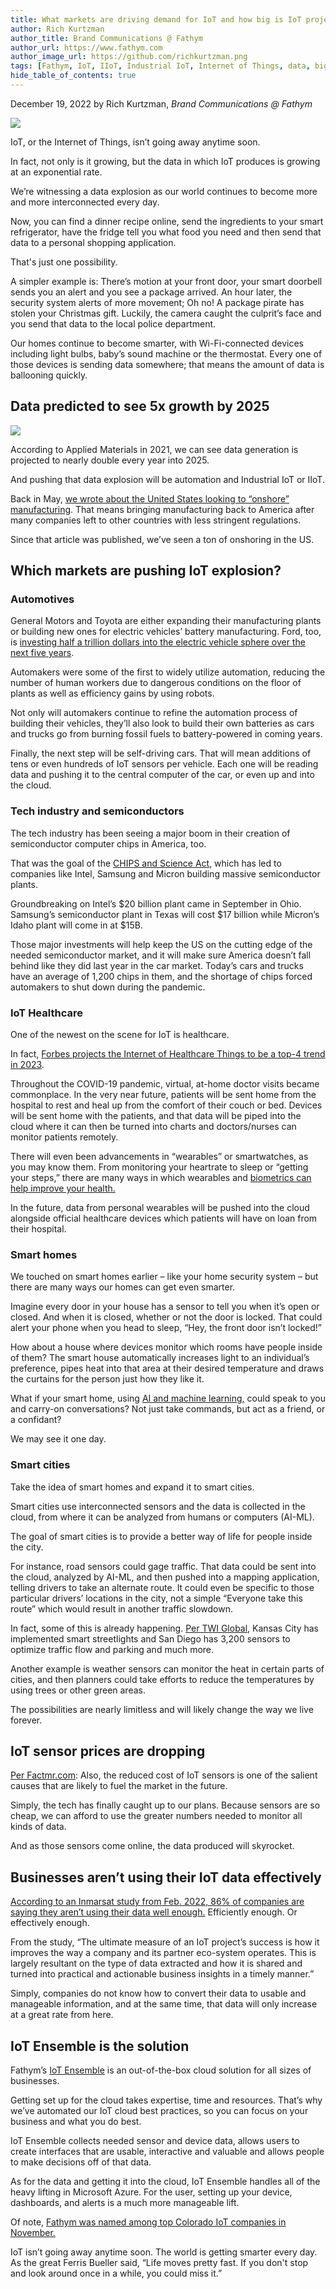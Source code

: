 ```yaml
---
title: What markets are driving demand for IoT and how big is IoT projected to get? 
author: Rich Kurtzman
author_title: Brand Communications @ Fathym
author_url: https://www.fathym.com
author_image_url: https://github.com/richkurtzman.png
tags: [Fathym, IoT, IIoT, Industrial IoT, Internet of Things, data, big data, smart cities, smart homes, wearables, Applied Materials, Internet of Healthcare Things, healthcare, semiconductors, manufacturing]
hide_table_of_contents: true
---
```


December 19, 2022 by Rich Kurtzman, _Brand Communications @ Fathym_

![](https://www.fathym.com/img/smartcitywifi.jpg) 

IoT, or the Internet of Things, isn’t going away anytime soon.  

In fact, not only is it growing, but the data in which IoT produces is growing at an exponential rate.  

We’re witnessing a data explosion as our world continues to become more and more interconnected every day.  

Now, you can find a dinner recipe online, send the ingredients to your smart refrigerator, have the fridge tell you what food you need and then send that data to a personal shopping application.  

That's just one possibility.  

A simpler example is: There’s motion at your front door, your smart doorbell sends you an alert and you see a package arrived. An hour later, the security system alerts of more movement; Oh no! A package pirate has stolen your Christmas gift. Luckily, the camera caught the culprit’s face and you send that data to the local police department.  

Our homes continue to become smarter, with Wi-Fi-connected devices including light bulbs, baby’s sound machine or the thermostat. Every one of those devices is sending data somewhere; that means the amount of data is ballooning quickly.  

## Data predicted to see 5x growth by 2025 

![](https://www.fathym.com/img/iiotgrowthprojection.png) 

According to Applied Materials in 2021, we can see data generation is projected to nearly double every year into 2025.  

And pushing that data explosion will be automation and Industrial IoT or IIoT.  

Back in May, [we wrote about the United States looking to “onshore” manufacturing](https://www.fathym.com/blog/articles/2022/may/2022-05-17-american-manufacturing-resurgence). That means bringing manufacturing back to America after many companies left to other countries with less stringent regulations.  

Since that article was published, we’ve seen a ton of onshoring in the US.  

## Which markets are pushing IoT explosion? 

### Automotives 

General Motors and Toyota are either expanding their manufacturing plants or building new ones for electric vehicles’ battery manufacturing. Ford, too, is [investing half a trillion dollars into the electric vehicle sphere over the next five years](https://media.ford.com/content/fordmedia/fna/us/en/news/2021/09/27/ford-to-lead-americas-shift-to-electric-vehicles.html).  

Automakers were some of the first to widely utilize automation, reducing the number of human workers due to dangerous conditions on the floor of plants as well as efficiency gains by using robots.  

Not only will automakers continue to refine the automation process of building their vehicles, they’ll also look to build their own batteries as cars and trucks go from burning fossil fuels to battery-powered in coming years.  

Finally, the next step will be self-driving cars. That will mean additions of tens or even hundreds of IoT sensors per vehicle. Each one will be reading data and pushing it to the central computer of the car, or even up and into the cloud.  

### Tech industry and semiconductors  

The tech industry has been seeing a major boom in their creation of semiconductor computer chips in America, too.  

That was the goal of the [CHIPS and Science Act](https://www.fathym.com/blog/articles/2022/september/2022-09-09-chips-and-science-act-leads-to-intel-plant), which has led to companies like Intel, Samsung and Micron building massive semiconductor plants.  

Groundbreaking on Intel’s $20 billion plant came in September in Ohio. Samsung’s semiconductor plant in Texas will cost $17 billion while Micron’s Idaho plant will come in at $15B.  

Those major investments will help keep the US on the cutting edge of the needed semiconductor market, and it will make sure America doesn’t fall behind like they did last year in the car market. Today’s cars and trucks have an average of 1,200 chips in them, and the shortage of chips forced automakers to shut down during the pandemic.  

### IoT Healthcare  

One of the newest on the scene for IoT is healthcare.  

In fact, [Forbes projects the Internet of Healthcare Things to be a top-4 trend in 2023](https://www.fathym.com/blog/articles/2022/november/2022-11-14-forbes-projects-internet-of-healthcare-things-as-top-4-iot-trend-in-2023).  

Throughout the COVID-19 pandemic, virtual, at-home doctor visits became commonplace. In the very near future, patients will be sent home from the hospital to rest and heal up from the comfort of their couch or bed. Devices will be sent home with the patients, and that data will be piped into the cloud where it can then be turned into charts and doctors/nurses can monitor patients remotely.  

There will even been advancements in “wearables” or smartwatches, as you may know them. From monitoring your heartrate to sleep or “getting your steps,” there are many ways in which wearables and [biometrics can help improve your health.](https://www.fathym.com/blog/articles/2022/september/2022-09-19-what-are-biometrics-how-can-they-help-health) 

In the future, data from personal wearables will be pushed into the cloud alongside official healthcare devices which patients will have on loan from their hospital.  

### Smart homes 

We touched on smart homes earlier – like your home security system – but there are many ways our homes can get even smarter.  

Imagine every door in your house has a sensor to tell you when it’s open or closed. And when it is closed, whether or not the door is locked. That could alert your phone when you head to sleep, “Hey, the front door isn’t locked!” 

How about a house where devices monitor which rooms have people inside of them? The smart house automatically increases light to an individual’s preference, pipes heat into that area at their desired temperature and draws the curtains for the person just how they like it.  

What if your smart home, using [AI and machine learning,](https://www.fathym.com/blog/articles/2022/december/2022-12-08-three-ways-ai-is-transforming-the-world-chatgpt) could speak to you and carry-on conversations? Not just take commands, but act as a friend, or a confidant?  

We may see it one day. 

### Smart cities 

Take the idea of smart homes and expand it to smart cities.  

Smart cities use interconnected sensors and the data is collected in the cloud, from where it can be analyzed from humans or computers (AI-ML).  

The goal of smart cities is to provide a better way of life for people inside the city.  

For instance, road sensors could gage traffic. That data could be sent into the cloud, analyzed by AI-ML, and then pushed into a mapping application, telling drivers to take an alternate route. It could even be specific to those particular drivers’ locations in the city, not a simple “Everyone take this route” which would result in another traffic slowdown. 

In fact, some of this is already happening. [Per TWI Global](https://www.twi-global.com/technical-knowledge/faqs/what-is-a-smart-city#Examples), Kansas City has implemented smart streetlights and San Diego has 3,200 sensors to optimize traffic flow and parking and much more.  

Another example is weather sensors can monitor the heat in certain parts of cities, and then planners could take efforts to reduce the temperatures by using trees or other green areas.  

The possibilities are nearly limitless and will likely change the way we live forever.  

## IoT sensor prices are dropping 

[Per Factmr.com](https://www.factmr.com/report/iot-sensors-market): Also, the reduced cost of IoT sensors is one of the salient causes that are likely to fuel the market in the future. 

Simply, the tech has finally caught up to our plans. Because sensors are so cheap, we can afford to use the greater numbers needed to monitor all kinds of data.  

And as those sensors come online, the data produced will skyrocket.  

## Businesses aren’t using their IoT data effectively 

[According to an Inmarsat study from Feb. 2022, 86% of companies are saying they aren’t using their data well enough.](https://www.fathym.com/blog/articles/2022/may/2022-05-11-businesses-arent-using-iot-data) Efficiently enough. Or effectively enough.  

From the study, “The ultimate measure of an IoT project’s success is how it improves the way a company and its partner eco-system operates. This is largely resultant on the type of data extracted and how it is shared and turned into practical and actionable business insights in a timely manner.” 

Simply, companies do not know how to convert their data to usable and manageable information, and at the same time, that data will only increase at a great rate from here.  

## IoT Ensemble is the solution 

Fathym’s [IoT Ensemble](https://www.fathym.com/iot) is an out-of-the-box cloud solution for all sizes of businesses.  

Getting set up for the cloud takes expertise, time and resources. That’s why we’ve automated our IoT cloud best practices, so you can focus on your business and what you do best. 

IoT Ensemble collects needed sensor and device data, allows users to create interfaces that are usable, interactive and valuable and allows people to make decisions off of that data.  

As for the data and getting it into the cloud, IoT Ensemble handles all of the heavy lifting in Microsoft Azure. For the user, setting up your device, dashboards, and alerts is a much more manageable lift. 

Of note, [Fathym was named among top Colorado IoT companies in November.](https://www.fathym.com/blog/articles/2022/november/2022-11-10-fathym-named-among-top-colorado-iot-companies) 

IoT isn’t going away anytime soon. The world is getting smarter every day. As the great Ferris Bueller said, “Life moves pretty fast. If you don't stop and look around once in a while, you could miss it.” 